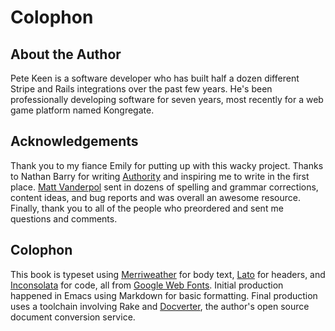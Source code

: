 [colophon-Inconsolata]: http://www.google.com/fonts/specimen/Inconsolata
[colophon-Merriweather]: http://www.google.com/fonts/specimen/Merriweather
[colophon-Lato]: http://www.google.com/fonts/specimen/Lato
[colophon-Google Web Fonts]: http://www.google.com/webfonts
[colophon-Docverter]: http://www.docverter.com
[colophon-Authority]: http://www.nathanbarry.com/authority
[colophon-Matt]: http://vanderpol.net

# Colophon

## About the Author

Pete Keen is a software developer who has built half a dozen different Stripe and Rails integrations over the past few years. He's been professionally developing software for seven years, most recently for a web game platform named Kongregate.

## Acknowledgements

Thank you to my fiance Emily for putting up with this wacky project. Thanks to Nathan Barry for writing [Authority][colophon-Authority] and inspiring me to write in the first place. [Matt Vanderpol][colophon-Matt] sent in dozens of spelling and grammar corrections, content ideas, and bug reports and was overall an awesome resource. Finally, thank you to all of the people who preordered and sent me questions and comments.

## Colophon

This book is typeset using [Merriweather][colophon-Merriweather] for body text, [Lato][colophon-Lato] for headers, and [Inconsolata][colophon-Inconsolata] for code, all from [Google Web Fonts][colophon-Google Web Fonts]. Initial production happened in Emacs using Markdown for basic formatting. Final production uses a toolchain involving Rake and [Docverter][colophon-Docverter], the author's open source document conversion service.
